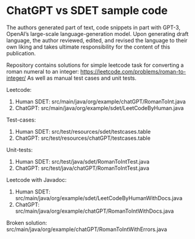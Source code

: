 # ChatGPT vs SDET sample code
The authors generated part of text, code snippets in part with GPT-3, OpenAI’s large-scale language-generation model. 
Upon generating draft language, the author reviewed, edited, and revised the language to their own liking and takes 
ultimate responsibility for the content of this publication.

Repository contains solutions for simple leetcode task for converting a roman numeral to an integer: https://leetcode.com/problems/roman-to-integer/
As well as manual test cases and unit tests.

Leetcode:
1. Human SDET: src/main/java/org/example/chatGPT/RomanToInt.java
2. ChatGPT: src/main/java/org/example/sdet/LeetCodeByHuman.java

Test-cases:
1. Human SDET: src/test/resources/sdet/testcases.table
2. ChatGPT: src/test/resources/chatGPT/testcases.table

Unit-tests:
1. Human SDET: src/test/java/sdet/RomanToIntTest.java
2. ChatGPT: src/test/java/chatGPT/RomanToIntTest.java

Leetcode with Javadoc:
1. Human SDET: src/main/java/org/example/sdet/LeetCodeByHumanWithDocs.java
2. ChatGPT: src/main/java/org/example/chatGPT/RomanToIntWithDocs.java

Broken solution: src/main/java/org/example/chatGPT/RomanToIntWithErrors.java

